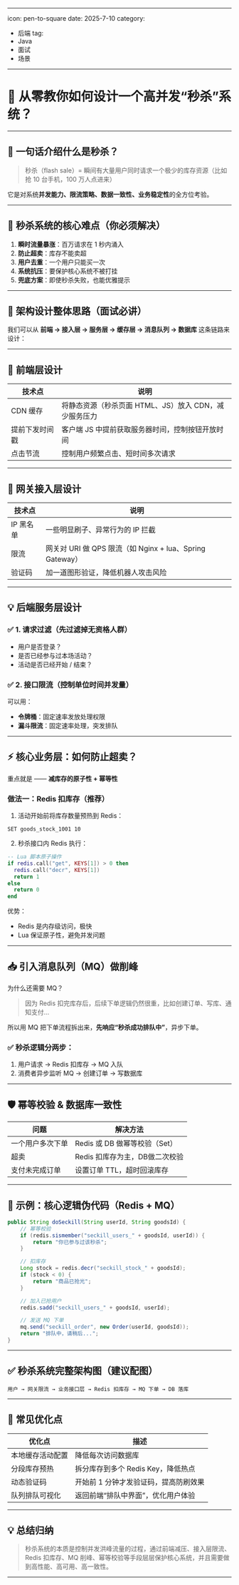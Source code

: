 
---
icon: pen-to-square
date: 2025-7-10
category:
- 后端
  tag:
- Java
- 面试
- 场景
---



# 🚀 从零教你如何设计一个高并发“秒杀”系统？

---

## 🧯 一句话介绍什么是秒杀？

> 秒杀（flash sale）= 瞬间有大量用户同时请求一个极少的库存资源（比如抢 10 台手机，100 万人点进来）

它是对系统**并发能力、限流策略、数据一致性、业务稳定性**的全方位考验。

---

## 🎯 秒杀系统的核心难点（你必须解决）

1. **瞬时流量暴涨**：百万请求在 1 秒内涌入
2. **防止超卖**：库存不能卖超
3. **用户去重**：一个用户只能买一次
4. **系统抗压**：要保护核心系统不被打挂
5. **兜底方案**：即使秒杀失败，也能优雅提示

---

## 🧠 架构设计整体思路（面试必讲）

我们可以从 **前端 → 接入层 → 服务层 → 缓存层 → 消息队列 → 数据库** 这条链路来设计：

---

## 🧩 前端层设计

| 技术点     | 说明                               |
| ------- | -------------------------------- |
| CDN 缓存  | 将静态资源（秒杀页面 HTML、JS）放入 CDN，减少服务压力 |
| 提前下发时间戳 | 客户端 JS 中提前获取服务器时间，控制按钮开放时间       |
| 点击节流    | 控制用户频繁点击、短时间多次请求                 |

---

## 🧰 网关接入层设计

| 技术点    | 说明                                             |
| ------ | ---------------------------------------------- |
| IP 黑名单 | 一些明显刷子、异常行为的 IP 拦截                             |
| 限流     | 网关对 URI 做 QPS 限流（如 Nginx + lua、Spring Gateway） |
| 验证码    | 加一道图形验证，降低机器人攻击风险                              |

---

## 💡 后端服务层设计

### ✅ 1. 请求过滤（先过滤掉无资格人群）

* 用户是否登录？
* 是否已经参与过本场活动？
* 活动是否已经开始 / 结束？

### ✅ 2. 接口限流（控制单位时间并发量）

可以用：

* **令牌桶**：固定速率发放处理权限
* **漏斗限流**：固定速率处理，突发排队

---

## ⚡ 核心业务层：如何防止超卖？

重点就是 —— **减库存的原子性 + 幂等性**

### 做法一：Redis 扣库存（推荐）

1. 活动开始前将库存数量预热到 Redis：

```redis
SET goods_stock_1001 10
```

2. 秒杀接口内 Redis 执行：

```lua
-- Lua 脚本原子操作
if redis.call("get", KEYS[1]) > 0 then
  redis.call("decr", KEYS[1])
  return 1
else
  return 0
end
```

优势：

* Redis 是内存级访问，极快
* Lua 保证原子性，避免并发问题

---

## 📥 引入消息队列（MQ）做削峰

为什么还需要 MQ？

> 因为 Redis 扣完库存后，后续下单逻辑仍然很重，比如创建订单、写库、通知支付…

所以用 MQ 把下单流程拆出来，**先响应“秒杀成功排队中”**，异步下单。

### ✅ 秒杀逻辑分两步：

1. 用户请求 → Redis 扣库存 → MQ 入队
2. 消费者异步监听 MQ → 创建订单 → 写数据库

---

## 🛡️ 幂等校验 & 数据库一致性

| 问题       | 解决方法                  |
| -------- | --------------------- |
| 一个用户多次下单 | Redis 或 DB 做幂等校验（Set） |
| 超卖       | Redis 扣库存为主，DB做二次校验   |
| 支付未完成订单  | 设置订单 TTL，超时回滚库存       |

---

## 🧾 示例：核心逻辑伪代码（Redis + MQ）

```java
public String doSeckill(String userId, String goodsId) {
    // 幂等校验
    if (redis.sismember("seckill_users_" + goodsId, userId)) {
        return "你已参与过该秒杀";
    }

    // 扣库存
    Long stock = redis.decr("seckill_stock_" + goodsId);
    if (stock < 0) {
        return "商品已抢光";
    }

    // 加入已抢用户
    redis.sadd("seckill_users_" + goodsId, userId);

    // 发送 MQ 下单
    mq.send("seckill_order", new Order(userId, goodsId));
    return "排队中，请稍后...";
}
```

---

## ✅ 秒杀系统完整架构图（建议配图）

```
用户 → 网关限流 → 业务接口层 → Redis 扣库存 → MQ 下单 → DB 落库
```

---

## 🧠 常见优化点

| 优化点      | 描述                     |
| -------- | ---------------------- |
| 本地缓存活动配置 | 降低每次访问数据库              |
| 分段库存预热   | 拆分库存到多个 Redis Key，降低热点 |
| 动态验证码    | 开始前 1 分钟才发验证码，提高防刷效果   |
| 队列排队可视化  | 返回前端“排队中界面”，优化用户体验     |

---

## 💡 总结归纳

> 秒杀系统的本质是控制并发洪峰流量的过程，通过前端减压、接入层限流、Redis 扣库存、MQ 削峰、幂等校验等手段层层保护核心系统，并且需要做到高性能、高可用、高一致性。

---
